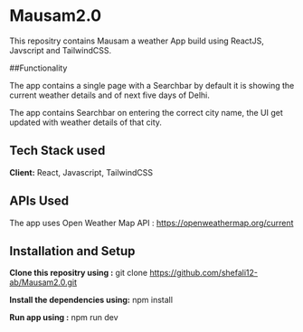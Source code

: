 # Mausam2.0

This repositry contains Mausam a weather App  build using ReactJS, Javscript and  TailwindCSS.

##Functionality

The app contains a single page with a Searchbar by default it is showing the current weather details and of next five days of Delhi. 

The app contains Searchbar on entering the correct city name, the UI get updated with weather details of that city.

## Tech Stack used

**Client:** React, Javascript, TailwindCSS 

## APIs Used 

The app uses Open Weather Map API : https://openweathermap.org/current

## Installation and Setup

**Clone this repositry using :**   git clone https://github.com/shefali12-ab/Mausam2.0.git

**Install the dependencies using:** npm install

**Run app using :** npm run dev



